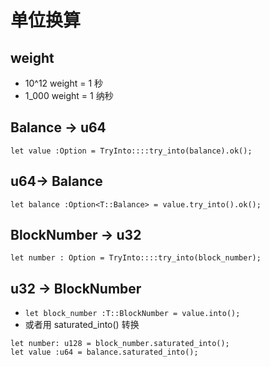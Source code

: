 # 单位换算

## weight

- 10^12 weight = 1 秒
- 1_000 weight = 1 纳秒

## Balance -> u64

`let value :Option = TryInto::::try_into(balance).ok();`

## u64-> Balance

`let balance :Option<T::Balance> = value.try_into().ok();`

## BlockNumber -> u32

`let number : Option = TryInto::::try_into(block_number);`

## u32 -> BlockNumber

- `let block_number :T::BlockNumber = value.into();`
- 或者用 saturated_into() 转换

```
let number: u128 = block_number.saturated_into();
let value :u64 = balance.saturated_into();
```
